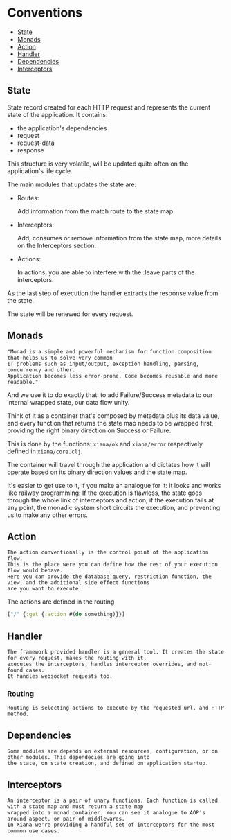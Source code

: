 # Conventions

- [State](#state)
- [Monads](#monads)
- [Action](#action)
- [Handler](#handler)
- [Dependencies](#dependencies)
- [Interceptors](#interceptors)

## State

State record created for each HTTP request and represents the current state of the application. It contains:

- the application's dependencies
- request
- request-data
- response

This structure is very volatile, will be updated quite often on the application's life cycle.

The main modules that updates the state are:

- Routes:

  Add information from the match route to the state map

- Interceptors:

  Add, consumes or remove information from the state map, more details on the Interceptors section.

- Actions:

  In actions, you are able to interfere with the :leave parts of the interceptors.

As the last step of execution the handler extracts the response value from the state.

The state will be renewed for every request.

## Monads

    "Monad is a simple and powerful mechanism for function composition that helps us to solve very common
    IT problems such as input/output, exception handling, parsing, concurrency and other.
    Application becomes less error-prone. Code becomes reusable and more readable."

And we use it to do exactly that: to add Failure/Success metadata to our internal wrapped state, our data flow unity.

Think of it as a container that's composed by metadata plus its data value, and every function that returns the state
map needs to be wrapped first, providing the right binary direction on Success or Failure.

This is done by the functions: `xiana/ok` and `xiana/error` respectively defined in `xiana/core.clj`.

The container will travel through the application and dictates how it will operate based on its binary direction values
and the state map.

It's easier to get use to it, if you make an analogue for it: it looks and works like railway programming:
If the execution is flawless, the state goes through the whole link of interceptors and action, if the execution fails
at any point, the monadic system short circuits the execution, and preventing us to make any other errors.

## Action

    The action conventionally is the control point of the application flow.
    This is the place were you can define how the rest of your execution flow would behave. 
    Here you can provide the database query, restriction function, the view, and the additional side effect functions
    are you want to execute.

The actions are defined in the routing

```clojure
["/" {:get {:action #(do something)}}]
```

## Handler

    The framework provided handler is a general tool. It creates the state for every request, makes the routing with it,
    executes the interceptors, handles interceptor overrides, and not-found cases.
    It handles websocket requests too.

### Routing

    Routing is selecting actions to execute by the requested url, and HTTP method.

## Dependencies

    Some modules are depends on external resources, configuration, or on other modules. This dependecies are going into 
    the state, on state creation, and defined on application startup.

## Interceptors

    An interceptor is a pair of unary functions. Each function is called with a state map and must return a state map
    wrapped into a monad container. You can see it analogue to AOP's around aspect, or pair of middlewares. 
    In Xiana we're providing a handful set of interceptors for the most common use cases.


